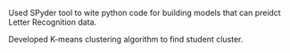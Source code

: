 Used SPyder tool to wite python code for building models that can preidct Letter Recognition data.

Developed K-means clustering algorithm to find student cluster.

